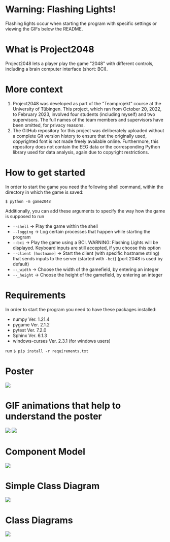 # Warning: Flashing Lights!
Flashing lights occur when starting the program with specific settings or viewing the GIFs below the README.

# What is Project2048
Project2048 lets a player play the game "2048" with different controls, including a brain computer interface (short: BCI).

# More context
1. Project2048 was developed as part of the "Teamprojekt" course at the University of Tübingen. This project, which ran from October 20, 2022, to February 2023, involved four students (including myself) and two supervisors. The full names of the team members and supervisors have been omitted, for privacy reasons.
2. The GitHub repository for this project was deliberately uploaded without a complete Git version history to ensure that the originally used, copyrighted font is not made freely available online. Furthermore, this repository does not contain the EEG data or the corresponding Python library used for data analysis, again due to copyright restrictions.

# How to get started
In order to start the game you need the following shell command, within the directory in which the game is saved:

`$ python -m game2048`

Additionally, you can add these arguments to specify the way how the game is supposed to run

- `--shell` -> Play the game within the shell
- `--logging` -> Log certain processes that happen while starting the program
- `--bci` -> Play the game using a BCI. WARNING: Flashing Lights will be displayed. Keyboard inputs are still accepted, if you choose this option
- `--client [hostname]` -> Start the client (with specific hostname string) that sends inputs to the server (started with `-bci`) (port 2048 is used by default)
- `--_width` -> Choose the width of the gamefield, by entering an integer
- `--_height` -> Choose the height of the gamefield, by entering an integer

# Requirements
In order to start the program you need to have these packages installed:

- numpy Ver. 1.21.4
- pygame Ver. 2.1.2
- pytest Ver. 7.2.0
- Sphinx Ver. 6.1.3
- windows-curses Ver. 2.3.1 (for windows users)

run `$ pip install -r requirements.txt`

# Poster
<img src="./Poster.jpg">

# GIF animations that help to understand the poster
<img src="./VisionRhythm.gif">
<img src="./FlashingGame.gif">

# Component Model
<img src="./ComponentModel.svg">

# Simple Class Diagram
<img src="./SimpleClassDiagram.svg">

# Class Diagrams

<img src="./ClassDiagram.svg">











